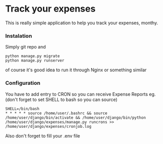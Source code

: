 # Track your expenses
This is really simple application to help you track your expenses, monthy.

### Instalation
Simply git repo and 
```
python manage.py migrate
python manage.py runserver
```

of course it's good idea to run it through Nginx or something similar

### Configuration
You have to add entry to CRON so you can receive Expense Reports eg. (don't forget to set SHELL to bash so you can source)

```
SHELL=/bin/bash
* * * * * source /home/user/.bashrc && source /home/user/django/bin/activate && /home/user/django/bin/python /home/user/django/expenses/manage.py runcrons >> /home/user/django/expenses/cronjob.log
```

Also don't forget to fill your .env file
